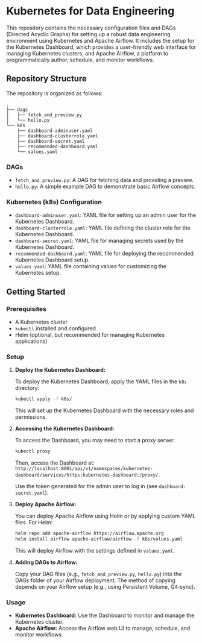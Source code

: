# Kubernetes for Data Engineering

This repository contains the necessary configuration files and DAGs (Directed Acyclic Graphs) for setting up a robust data engineering environment using Kubernetes and Apache Airflow. It includes the setup for the Kubernetes Dashboard, which provides a user-friendly web interface for managing Kubernetes clusters, and Apache Airflow, a platform to programmatically author, schedule, and monitor workflows.

## Repository Structure

The repository is organized as follows:

```
.
├── dags
│   ├── fetch_and_preview.py
│   └── hello.py
└── k8s
    ├── dashboard-adminuser.yaml
    ├── dashboard-clusterrole.yaml
    ├── dashboard-secret.yaml
    ├── recommended-dashboard.yaml
    └── values.yaml
```

### DAGs

- `fetch_and_preview.py`: A DAG for fetching data and providing a preview.
- `hello.py`: A simple example DAG to demonstrate basic Airflow concepts.

### Kubernetes (k8s) Configuration

- `dashboard-adminuser.yaml`: YAML file for setting up an admin user for the Kubernetes Dashboard.
- `dashboard-clusterrole.yaml`: YAML file defining the cluster role for the Kubernetes Dashboard.
- `dashboard-secret.yaml`: YAML file for managing secrets used by the Kubernetes Dashboard.
- `recommended-dashboard.yaml`: YAML file for deploying the recommended Kubernetes Dashboard setup.
- `values.yaml`: YAML file containing values for customizing the Kubernetes setup.

## Getting Started

### Prerequisites

- A Kubernetes cluster
- `kubectl` installed and configured
- Helm (optional, but recommended for managing Kubernetes applications)

### Setup

1. **Deploy the Kubernetes Dashboard:**

   To deploy the Kubernetes Dashboard, apply the YAML files in the `k8s` directory:

   ```bash
   kubectl apply -f k8s/
   ```

   This will set up the Kubernetes Dashboard with the necessary roles and permissions.

2. **Accessing the Kubernetes Dashboard:**

   To access the Dashboard, you may need to start a proxy server:

   ```bash
   kubectl proxy
   ```

   Then, access the Dashboard at: `http://localhost:8001/api/v1/namespaces/kubernetes-dashboard/services/https:kubernetes-dashboard:/proxy/`.

   Use the token generated for the admin user to log in (see `dashboard-secret.yaml`).

3. **Deploy Apache Airflow:**

   You can deploy Apache Airflow using Helm or by applying custom YAML files. For Helm:

   ```bash
   helm repo add apache-airflow https://airflow.apache.org
   helm install airflow apache-airflow/airflow -f k8s/values.yaml
   ```

   This will deploy Airflow with the settings defined in `values.yaml`.

4. **Adding DAGs to Airflow:**

   Copy your DAG files (e.g., `fetch_and_preview.py`, `hello.py`) into the DAGs folder of your Airflow deployment. The method of copying depends on your Airflow setup (e.g., using Persistent Volume, Git-sync).

### Usage

- **Kubernetes Dashboard:** Use the Dashboard to monitor and manage the Kubernetes cluster.
- **Apache Airflow:** Access the Airflow web UI to manage, schedule, and monitor workflows.




